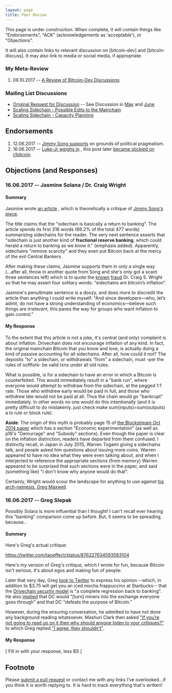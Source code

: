 ```yaml
---
layout: page
title: Peer Review
---
```



This page is under construction. When complete, it will contain things like "Endorsements", "ACK" (acknowledgements as 'acceptable'), or "Objections".

It will also contain links to relevant discussion on [bitcoin-dev] and [bitcoin-discuss]. It may also link to media or social media, if appropriate.

### My Meta-Review

1.  06.10.2017 -- [A Review of Bitcoin-Dev Discussions](https://lists.linuxfoundation.org/pipermail/bitcoin-dev/2017-June/014559.html)

### Mailing List Discussions

* [Original Request for Discussion](https://lists.linuxfoundation.org/pipermail/bitcoin-dev/2017-May/014364.html) -- See Discussion in [May](https://lists.linuxfoundation.org/pipermail/bitcoin-dev/2017-May/thread.html#14364) and [June](https://lists.linuxfoundation.org/pipermail/bitcoin-dev/2017-June/thread.html#14557)
* [Scaling Sidechain - Possible Edits to the Mainchain](https://lists.linuxfoundation.org/pipermail/bitcoin-discuss/2017-June/000147.html)
* [Scaling Sidechain - Capacity Planning](https://lists.linuxfoundation.org/pipermail/bitcoin-discuss/2017-June/000148.html)


## Endorsements

1. 12.06.2017 -- [Jimmy Song supports](https://medium.com/@jimmysong/how-to-give-everyone-more-control-b3391c0f7816) on grounds of political pragmatism.
2. 16.06.2017 -- [Luke-Jr weighs in](https://lists.linuxfoundation.org/pipermail/bitcoin-discuss/2017-June/000149.html) , this post later [became stickied on r/bitcoin](https://www.reddit.com/r/Bitcoin/comments/6hpkqd/how_to_get_both_decentralisation_and_the/).



## Objections (and Responses)


<h3 id="solana-wright">16.06.2017 -- Jasmine Solana / Dr. Craig Wright</h3>

#### Summary

Jasmine wrote [an article](https://calvinayre.com/2017/06/16/bitcoin/dont-let-syntax-fool-creative-sidechain-basically-return-banking/) , which is theoretically a critique of [Jimmy Song's piece](https://medium.com/@jimmysong/how-to-give-everyone-more-control-b3391c0f7816).

The title claims that the "sidechain is basically a return to banking". The article spends its first 316 words (66.2% of the total 477 words) summarizing sidechains for the reader. The very next sentence asserts that "sidechain is just another kind of **fractional reserve banking**, which could herald a return to banking as we know it." (emphasis added). Apparently, sidechains "remove scarcity" and they even put Bitcoin back at the mercy of the evil Central Bankers.

After making these claims, Jasmine supports them in only a single way (...after all, throw in another quote from Song and she's only got a scant three sentences left) which is to quote the [known](https://www.reddit.com/r/Bitcoin/comments/3w027x/dr_craig_steven_wright_alleged_satoshi_by_wired/cxslii7/) [fraud](https://www.reddit.com/r/Bitcoin/comments/4hflr3/craig_wrights_signature_is_worthless/) Dr. Craig S. Wright so that he may assert four solitary words: “sidechains are bitcoin’s inflation”.

Jasmine's penultimate sentence is a doozy, and does more to discredit the article than anything I could write myself: "And since developers—who, let’s admit, do not have a strong understanding of economics—believe such things are irrelevant, this paves the way for groups who want inflation to gain control."

#### My Response

To the extent that this article is not a joke, it's central (and only) complaint is about inflation. Drivechain does not encourage inflation of any kind. In fact, the original mainchain Bitcoin that you know and love, is actually doing a kind of passive accounting for all sidechains. After all, how could it not? The deposits "to" a sidechain, or withdrawals "from" a sidechain, must -per the rules of softfork- be valid txns under all old rules.

What is possible, is for a sidechain to have an error in which a Bitcoin is counterfeited. This would immediately result in a "bank run", where everyone would attempt to withdraw from the sidechain, at the pegged 1:1 rate. Those who withdrew early would be paid in full, and those who withdrew late would not be paid at all. Thus the chain would go "bankrupt" immediately. In other words no one would do this intentionally (and it is pretty difficult to do mistakenly..just check make sum(inputs)=sum(outputs) a tx rule or block rule).

**Aside**: The origin of this myth is probably page 15 of [the Blockstream Oct 2014 paper](https://blockstream.com/sidechains.pdf) which has a section "Economic experimentation" (as well as p16's "Demurrage" and "Subsidy" sections). Even though the paper is clear on the inflation distinction, readers have departed from them confused. I distinctly recall, in Japan in July 2015, Warren Togami giving a sidechains talk, and people asked him questions about issuing more coins. Warren appeared to have no idea what they were even talking about, and when I interjected to reference the appropriate sections (from memory) Warren appeared to be surprised that such sections were in the paper, and said (something like) "I don't know why anyone would do that".

Certainly, Wright would scour the landscape for anything to use against [his arch-nemesis, Greg Maxwell](https://arstechnica.co.uk/information-technology/2016/08/craig-wrights-proof-that-he-invented-bitcoin-fuck-off-im-not-going-to-jump-through-hoops/).


<h3 id="slepak">16.06.2017 -- Greg Slepak</h3>

Possibly Solara is more influential than I thought! I can't recall ever hearing this "banking" comparison come up before. But, it seems to be spreading, because...

####  Summary

Here's Greg's actual critique:

https://twitter.com/taoeffect/status/876227634593583104

Here's my version of Greg's critique, which I wrote for fun, because Bitcoin isn't serious, it's about egos and making fun of people:

Later that very day, Greg [took to Twitter](https://twitter.com/taoeffect/status/875850514558210048) to express his opinion --which, in addition to $3.75 will get you an iced mocha frappuccino at Starbucks--  that the [Drivechain security model](http://www.truthcoin.info/blog/drivechain/#drivechains-security) is "a complete regression back to banking". He also [implied](https://twitter.com/taoeffect/status/875949046225031169) that DC would "[turn] miners into the exchange everyone goes through" and that DC "defeats the purpose of Bitcoin."

However, during the ensuring conversation, he admitted to have not done any background reading whatsoever. Mashuri Clark then asked ["If you’re not going to read up on it then why should anyone listen to your critiques?"](https://twitter.com/MashuriBC/status/875828093780230144) to which Greg replied ["I agree, they shouldn't"](https://twitter.com/taoeffect/status/875828528121495552).

#### My Response

[ Fill in with your response, less BS ]

## Footnote

Please [submit a pull request](https://github.com/drivechain-project/drivechain.info/blob/gh-pages/peer-review/index.md) or contact me with any links I've overlooked...if you think it is worth replying to. It is hard to track everything that's written!
